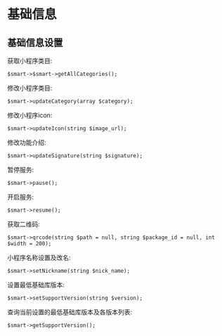 # 基础信息

## 基础信息设置

获取小程序类目:

```text
$smart->$smart->getAllCategories();
```

修改小程序类目:

```text
$smart->updateCategory(array $category);
```

修改小程序icon:

```text
$smart->updateIcon(string $image_url);
```

修改功能介绍:

```text
$smart->updateSignature(string $signature);
```

暂停服务:

```text
$smart->pause();
```

开启服务:

```text
$smart->resume();
```

获取二维码:

```text
$smart->qrcode(string $path = null, string $package_id = null, int $width = 200);
```

小程序名称设置及改名:

```text
$smart->setNickname(string $nick_name);
```

设置最低基础库版本:

```text
$smart->setSupportVersion(string $version);
```

查询当前设置的最低基础库版本及各版本列表:

```text
$smart->getSupportVersion();
```

